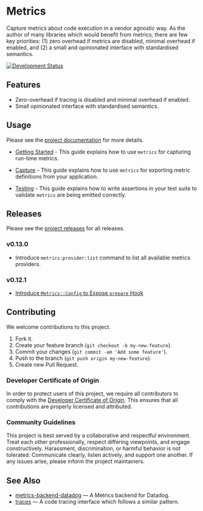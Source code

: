 # Metrics

Capture metrics about code execution in a vendor agnostic way. As the author of many libraries which would benefit from metrics, there are few key priorities: (1) zero overhead if metrics are disabled, minimal overhead if enabled, and (2) a small and opinionated interface with standardised semantics.

[![Development Status](https://github.com/socketry/metrics/workflows/Test/badge.svg)](https://github.com/socketry/metrics/actions?workflow=Test)

## Features

  - Zero-overhead if tracing is disabled and minimal overhead if enabled.
  - Small opinionated interface with standardised semantics.

## Usage

Please see the [project documentation](https://socketry.github.io/metrics/) for more details.

  - [Getting Started](https://socketry.github.io/metrics/guides/getting-started/index) - This guide explains how to use `metrics` for capturing run-time metrics.

  - [Capture](https://socketry.github.io/metrics/guides/capture/index) - This guide explains how to use `metrics` for exporting metric definitions from your application.

  - [Testing](https://socketry.github.io/metrics/guides/testing/index) - This guide explains how to write assertions in your test suite to validate `metrics` are being emitted correctly.

## Releases

Please see the [project releases](https://socketry.github.io/metrics/releases/index) for all releases.

### v0.13.0

  - Introduce `metrics:provider:list` command to list all available metrics providers.

### v0.12.1

  - [Introduce `Metrics::Config` to Expose `prepare` Hook](https://socketry.github.io/metrics/releases/index#introduce-metrics::config-to-expose-prepare-hook)

## Contributing

We welcome contributions to this project.

1.  Fork it.
2.  Create your feature branch (`git checkout -b my-new-feature`).
3.  Commit your changes (`git commit -am 'Add some feature'`).
4.  Push to the branch (`git push origin my-new-feature`).
5.  Create new Pull Request.

### Developer Certificate of Origin

In order to protect users of this project, we require all contributors to comply with the [Developer Certificate of Origin](https://developercertificate.org/). This ensures that all contributions are properly licensed and attributed.

### Community Guidelines

This project is best served by a collaborative and respectful environment. Treat each other professionally, respect differing viewpoints, and engage constructively. Harassment, discrimination, or harmful behavior is not tolerated. Communicate clearly, listen actively, and support one another. If any issues arise, please inform the project maintainers.

## See Also

  - [metrics-backend-datadog](https://github.com/socketry/metrics-backend-datadog) — A Metrics backend for Datadog.
  - [traces](https://github.com/socketry/traces) — A code tracing interface which follows a similar pattern.
